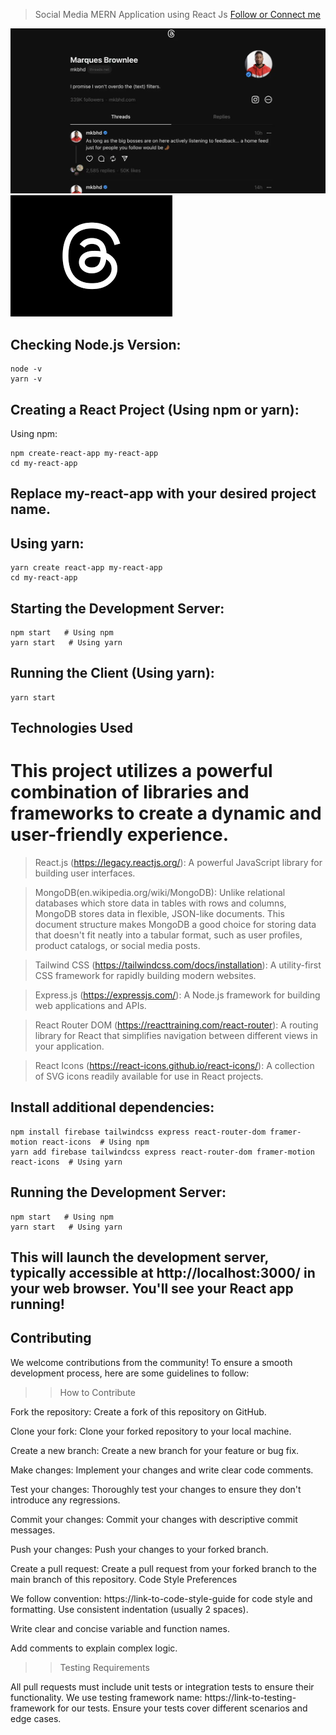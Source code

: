 > Social Media MERN Application using React Js
> [Follow or Connect me](https://www.linkedin.com/in/jagan-kumar-hotta-502a76270/)

![This is the project Thumbnail](./snap.webp)
![This is the example of Userpage](./thread.png)

## Checking Node.js Version:

```
node -v
yarn -v

```

## Creating a React Project (Using npm or yarn):

Using npm:

```
npm create-react-app my-react-app
cd my-react-app

```

## Replace my-react-app with your desired project name.

## Using yarn:

```
yarn create react-app my-react-app
cd my-react-app

```
## Starting the Development Server:

```
npm start   # Using npm
yarn start   # Using yarn

```

## Running the Client (Using yarn):

```
yarn start

```

## Technologies Used

# This project utilizes a powerful combination of libraries and frameworks to create a dynamic and user-friendly experience.

> React.js (https://legacy.reactjs.org/): A powerful JavaScript library for building user interfaces.

> MongoDB(en.wikipedia.org/wiki/MongoDB): Unlike relational databases which store data in tables with rows and columns, MongoDB stores data in flexible, JSON-like documents. This document structure makes MongoDB a good choice for storing data that doesn't fit neatly into a tabular format, such as user profiles, product catalogs, or social media posts.

> Tailwind CSS (https://tailwindcss.com/docs/installation): A utility-first CSS framework for rapidly building modern websites.

> Express.js (https://expressjs.com/): A Node.js framework for building web applications and APIs.

> React Router DOM (https://reacttraining.com/react-router): A routing library for React that simplifies navigation between different views in your application.

> React Icons (https://react-icons.github.io/react-icons/): A collection of SVG icons readily available for use in React projects.

## Install additional dependencies:

```````
npm install firebase tailwindcss express react-router-dom framer-motion react-icons  # Using npm
yarn add firebase tailwindcss express react-router-dom framer-motion react-icons  # Using yarn

```````

## Running the Development Server:

`````
npm start   # Using npm
yarn start   # Using yarn

`````
## This will launch the development server, typically accessible at http://localhost:3000/ in your web browser. You'll see your React app running!

## Contributing

We welcome contributions from the community! To ensure a smooth development process, here are some guidelines to follow:

> > How to Contribute

Fork the repository: Create a fork of this repository on GitHub.

Clone your fork: Clone your forked repository to your local machine.

Create a new branch: Create a new branch for your feature or bug fix.

Make changes: Implement your changes and write clear code comments.

Test your changes: Thoroughly test your changes to ensure they don't introduce any regressions.

Commit your changes: Commit your changes with descriptive commit messages.

Push your changes: Push your changes to your forked branch.

Create a pull request: Create a pull request from your forked branch to the main branch of this repository.
Code Style Preferences

We follow convention: https://link-to-code-style-guide for code style and formatting.
Use consistent indentation (usually 2 spaces).

Write clear and concise variable and function names.

Add comments to explain complex logic.

> > Testing Requirements

All pull requests must include unit tests or integration tests to ensure their functionality.
We use testing framework name: https://link-to-testing-framework for our tests.
Ensure your tests cover different scenarios and edge cases.
